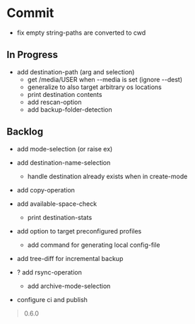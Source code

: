 # Commit

- fix empty string-paths are converted to cwd

## In Progress

- add destination-path (arg and selection)
  - get /media/USER when --media is set (ignore --dest)
  - generalize to also target arbitrary os locations
  - print destination contents
  - add rescan-option
  - add backup-folder-detection

## Backlog

- add mode-selection (or raise ex)

- add destination-name-selection
  - handle destination already exists when in create-mode

- add copy-operation

- add available-space-check
  - print destination-stats

- add option to target preconfigured profiles
  - add command for generating local config-file

- add tree-diff for incremental backup

- ? add rsync-operation
  - add archive-mode-selection

- configure ci and publish

> 0.6.0
